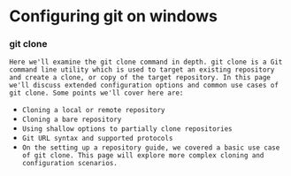 # Configuring git on windows

### git clone
`Here we'll examine the git clone command in depth. git clone is a Git command line utility which is used to target an existing repository and create a clone, or copy of the target repository. In this page we'll discuss extended configuration options and common use cases of git clone. Some points we'll cover here are:`

- `Cloning a local or remote repository`
- `Cloning a bare repository`
- `Using shallow options to partially clone repositories`
- `Git URL syntax and supported protocols`
- `On the setting up a repository guide, we covered a basic use case of git clone. This page will explore more complex cloning and configuration scenarios.`
